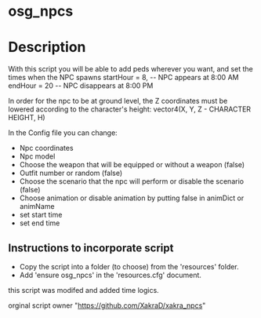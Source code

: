 # osg_npcs

# Description
With this script you will be able to add peds wherever you want, and set the times when the NPC spawns
        startHour = 8, -- NPC appears at 8:00 AM
        endHour = 20   -- NPC disappears at 8:00 PM

In order for the npc to be at ground level, the Z coordinates must be lowered according to the character's height: vector4(X, Y, Z - CHARACTER HEIGHT, H)

In the Config file you can change:
- Npc coordinates
- Npc model
- Choose the weapon that will be equipped or without a weapon (false)
- Outfit number or random (false)
- Choose the scenario that the npc will perform or disable the scenario (false)
- Choose animation or disable animation by putting false in animDict or animName
- set start time
- set end time

## Instructions to incorporate script
- Copy the script into a folder (to choose) from the 'resources' folder.
- Add 'ensure osg_npcs' in the 'resources.cfg' document.

this script was modifed and added time logics. 

orginal script owner "https://github.com/XakraD/xakra_npcs"